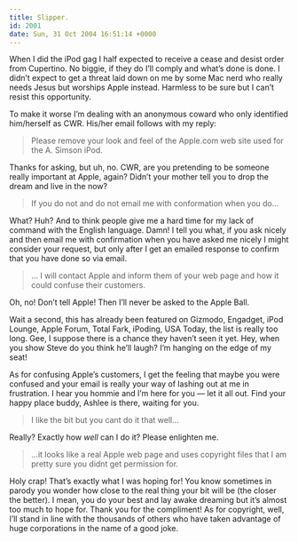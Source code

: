 ```yaml
---
title: Slipper.
id: 2001
date: Sun, 31 Oct 2004 16:51:14 +0000
---
```


When I did the iPod gag I half expected to receive a cease and desist order from Cupertino. No biggie, if they do I’ll comply and what’s done is done. I didn’t expect to get a threat laid down on me by some Mac nerd who really needs Jesus but worships Apple instead. Harmless to be sure but I can’t resist this opportunity.  

To make it worse I’m dealing with an anonymous coward who only identified him/herself as <span class="caps">CWR</span>. His/her email follows with my reply:

> Please remove your look and feel of the Apple.com web site used for the A. Simson iPod.

Thanks for asking, but uh, no. <span class="caps">CWR</span>, are you pretending to be someone really important at Apple, again? Didn’t your mother tell you to drop the dream and live in the now?

> If you do not and do not email me with conformation when you do…

What? Huh? And to think people give me a hard time for my lack of command with the English language. Damn! I tell you what, if you ask nicely and then email me with confirmation when you have asked me nicely I might consider your request, but only after I get an emailed response to confirm that you have done so via email.

> … I will contact Apple and inform them of your web page and how it could confuse their customers.

Oh, no! Don’t tell Apple! Then I’ll never be asked to the Apple Ball.  

Wait a second, this has already been featured on Gizmodo, Engadget, iPod Lounge, Apple Forum, Total Fark, iPoding, USA Today, the list is really too long. Gee, I suppose there is a chance they haven’t seen it yet. Hey, when you show Steve do you think he’ll laugh? I’m hanging on the edge of my seat!  

As for confusing Apple’s customers, I get the feeling that maybe you were confused and your email is really your way of lashing out at me in frustration. I hear you hommie and I’m here for you — let it all out. Find your happy place buddy, Ashlee is there, waiting for you.

> I like the bit but you cant do it that well…

Really? Exactly how *well* can I do it? Please enlighten me.

> …it looks like a real Apple web page and uses copyright files that I am pretty sure you didnt get permission for.

Holy crap! That’s exactly what I was hoping for! You know sometimes in parody you wonder how close to the real thing your bit will be (the closer the better). I mean, you do your best and lay awake dreaming but it’s almost too much to hope for. Thank you for the compliment! As for copyright, well, I’ll stand in line with the thousands of others who have taken advantage of huge corporations in the name of a good joke.





